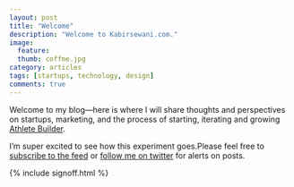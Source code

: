 ```yaml
---
layout: post
title: "Welcome"
description: "Welcome to Kabirsewani.com."
image: 
  feature:
  thumb: coffme.jpg
category: articles
tags: [startups, technology, design]
comments: true
---
```


Welcome to my blog—here is where I will share thoughts and perspectives on startups, marketing, and the process of starting, iterating and growing [Athlete Builder](http://athletebuilder.com/). 

I’m super excited to see how this experiment goes.Please feel free to<a href="#" onclick="(function(btn){var z=document.createElement('script');document.subtomeBtn=btn;z.src='https://www.subtome.com/load.js';document.body.appendChild(z);})(this);_gaq.push(['_trackEvent', 'Link', 'Subscribe']);" data-subtome-resource="http://kabirsewani.com" data-subtome-feeds="http://feeds.feedburner.com/KabirSewaniArticles"> subscribe to the feed</a>  or [follow me on twitter](https://twitter.com/beeriest) for alerts on posts.

{% include signoff.html %}